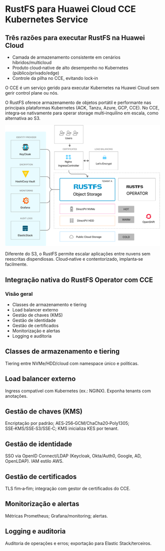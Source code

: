 # RustFS para Huawei Cloud CCE Kubernetes Service

## Três razões para executar RustFS na Huawei Cloud

- Camada de armazenamento consistente em cenários híbridos/multicloud
- Produto cloud‑native de alto desempenho no Kubernetes (público/privado/edge)
- Controle da pilha no CCE, evitando lock‑in

O CCE é um serviço gerido para executar Kubernetes na Huawei Cloud sem gerir control plane ou nós.

O RustFS oferece armazenamento de objetos portátil e performante nas principais plataformas Kubernetes (ACK, Tanzu, Azure, GCP, CCE). No CCE, integra‑se nativamente para operar storage multi‑inquilino em escala, como alternativa ao S3.

![Arquitetura RustFS](images/sec1-1.png)

Diferente do S3, o RustFS permite escalar aplicações entre nuvens sem reescritas dispendiosas. Cloud‑native e contentorizado, implanta‑se facilmente.

## Integração nativa do RustFS Operator com CCE

### Visão geral

- Classes de armazenamento e tiering
- Load balancer externo
- Gestão de chaves (KMS)
- Gestão de identidade
- Gestão de certificados
- Monitorização e alertas
- Logging e auditoria

## Classes de armazenamento e tiering

Tiering entre NVMe/HDD/cloud com namespace único e políticas.

## Load balancer externo

Ingress compatível com Kubernetes (ex.: NGINX). Exponha tenants com anotações.

## Gestão de chaves (KMS)

Encriptação por padrão; AES‑256‑GCM/ChaCha20‑Poly1305; SSE‑KMS/SSE‑S3/SSE‑C; KMS inicializa KES por tenant.

## Gestão de identidade

SSO via OpenID Connect/LDAP (Keycloak, Okta/Auth0, Google, AD, OpenLDAP). IAM estilo AWS.

## Gestão de certificados

TLS fim‑a‑fim; integração com gestor de certificados do CCE.

## Monitorização e alertas

Métricas Prometheus; Grafana/monitoring; alertas.

## Logging e auditoria

Auditoria de operações e erros; exportação para Elastic Stack/terceiros.
